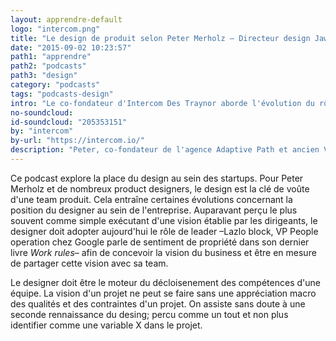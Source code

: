 ```yaml
---
layout: apprendre-default
logo: "intercom.png"
title: "Le design de produit selon Peter Merholz – Directeur design Jawbone"
date: "2015-09-02 10:23:57"
path1: "apprendre"
path2: "podcasts"
path3: "design"
category: "podcasts"
tags: "podcasts-design"
intro: "Le co-fondateur d'Intercom Des Traynor aborde l'évolution du rôle du designer et sa fusion avec le product management, en compagnie de Peter Merholz, directeur principal du design chez Jawbone, précédemment vice-président du Design chez Groupon et co-fondateur de l'agence de design Adaptive Path."
no-soundcloud:
id-soundcloud: "205353151"
by: "intercom"
by-url: "https://intercom.io/"
description: "Peter, co-fondateur de l'agence Adaptive Path et ancien VP Design de Groupon aborde avec le fondateur d'Intercom l'évolution du rôle du designer et sa fusion avec le product management."
---
```


Ce podcast explore la place du design au sein des startups. Pour Peter Merholz et de nombreux product designers, le design est la clé de voûte d'une team produit. Cela entraîne certaines évolutions concernant la position du designer au sein de l'entreprise. Auparavant perçu le plus souvent comme simple exécutant d'une vision établie par les dirigeants, le designer doit adopter aujourd'hui le rôle de leader –Lazlo block, VP People operation chez Google parle de sentiment de propriété dans son dernier livre *Work rules*– afin de concevoir la vision du business et être en mesure de partager cette vision avec sa team.

Le designer doit être le moteur du décloisenement des compétences d'une équipe. La vision d'un projet ne peut se faire sans une appréciation macro des qualités et des contraintes d'un projet. On assiste sans doute à une seconde rennaissance du desing; percu comme un tout et non plus identifier comme une variable X dans le projet.
